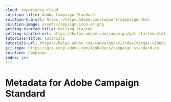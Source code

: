 ```yaml
---
cloud: experience-cloud
solution-title: Adobe Campaign Standard
solution-hub-url: https://helpx.adobe.com/support/campaign.html
solution-image: assets/campaign-icon-24.png
getting-started-title: Getting Started
getting-started-url: https://helpx.adobe.com/campaign/get-started.html
tutorials-title: Tutorials
tutorials-url: https://helpx.adobe.com/campaign/kt/index/target-videos.html
git-repo: https://git.corp.adobe.com/AdobeDocs/campaign-standard.en
solution: Campaign
index: yes
---
```


# Metadata for Adobe Campaign Standard
